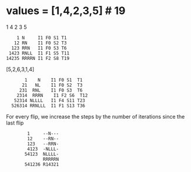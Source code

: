 # values = [1,4,2,3,5] # 19


1 4 2 3 5



        1 N     I1 F0 S1 T1
       12 RN    I1 F0 S2 T3
      123 RRN   I1 F0 S3 T6
     1423 RNLL  I1 F1 S5 T11
    14235 RRRRN I1 F2 S8 T19

[5,2,6,3,1,4]


           1    N    I1 F0 S1  T1
          21   NL    I1 F0 S2  T3
         231  RNL    I1 F0 S3  T6
        2314  RRRN    I1 F2 S6  T12
       52314 NLLLL   I1 F4 S11 T23
      526314 RRNLLL  I1 F1 S13 T36



For every flip, we increase the steps by the number of iterations since the last flip


            1     --N---
            12    --RN--
            123   --RRN-
            4123  -NLLL-
           54123  NLLLL-
                  RRRRRN
           541236 R14321